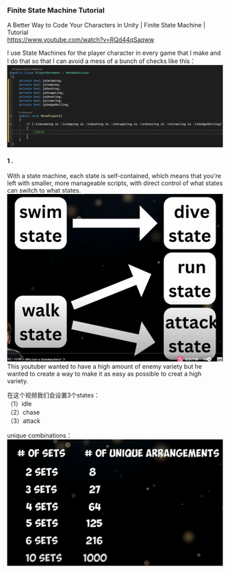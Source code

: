 ###  Finite State Machine  Tutorial
A Better Way to Code Your Characters in Unity | Finite State Machine | Tutorial  
https://www.youtube.com/watch?v=RQd44qSaqww  

I use State Machines for the player character in every game that I make and I do that so that I can avoid a mess of a bunch of checks like this：  
![picture 0](images/cc5619b810408a273da46c383a067f343039745c81a5cb672880fda7be645606.png)  

#### 1 .   
With a state machine, each state is self-contained, which means that you're left with smaller, more manageable scripts, with direct control of what states can switch to what states.
![picture 1](images/14c534f0031a81d4fb7fa5ae6e29f16a99e0679723d7050ba9e2672d9da4bd3b.png)  
This youtuber wanted to have a high amount of enemy variety but he wanted to create a way to make it as easy as possible to creat a high variety.

在这个视频我们会设置3个states：  
（1）idle  
（2）chase  
（3）attack  

unique combinations：  
![picture 2](images/72a2583f4cc161cda432178642833884dc418c7094711406ceedf3cb058e73a7.png)  
